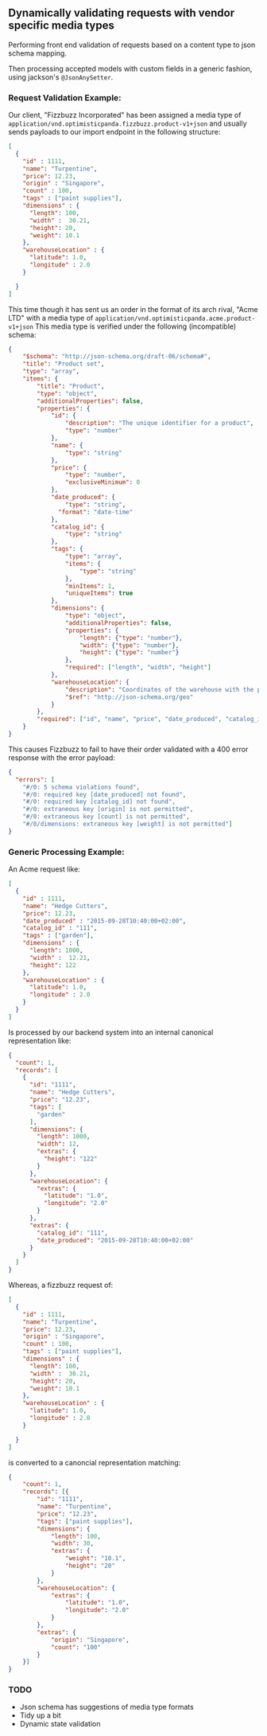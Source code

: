 
## Dynamically validating requests with vendor specific media types

Performing front end validation of requests based on a content type to json schema mapping.

Then processing accepted models with custom fields in a generic fashion, using jackson's `@JsonAnySetter`.  


### Request Validation Example:

Our client, "Fizzbuzz Incorporated" has been assigned a media type of `application/vnd.optimisticpanda.fizzbuzz.product-v1+json` and 
usually sends payloads to our import endpoint in the following structure: 

```json
[
  {
    "id" : 1111,
    "name": "Turpentine",
    "price": 12.23,
    "origin" : "Singapore",
    "count" : 100,
    "tags" : ["paint supplies"],
    "dimensions" : {
      "length": 100,
      "width" :  30.21,
      "height": 20,
      "weight": 10.1
    },
    "warehouseLocation" : {
      "latitude": 1.0,
      "longitude" : 2.0
    }

  }
]
```

This time though it has sent us an order in the format of its arch rival, "Acme LTD" with a media type of `application/vnd.optimisticpanda.acme.product-v1+json` 
This media type is verified under the following (incompatible) schema:

```json
{
    "$schema": "http://json-schema.org/draft-06/schema#",
    "title": "Product set",
    "type": "array",
    "items": {
        "title": "Product",
        "type": "object",
        "additionalProperties": false,
        "properties": {
            "id": {
                "description": "The unique identifier for a product",
                "type": "number"
            },
            "name": {
                "type": "string"
            },
            "price": {
                "type": "number",
                "exclusiveMinimum": 0
            },
            "date_produced": {
                "type": "string",
              "format": "date-time"
            },
            "catalog_id": {
                "type": "string"
            },
            "tags": {
                "type": "array",
                "items": {
                    "type": "string"
                },
                "minItems": 1,
                "uniqueItems": true
            },
            "dimensions": {
                "type": "object",
                "additionalProperties": false,
                "properties": {
                    "length": {"type": "number"},
                    "width": {"type": "number"},
                    "height": {"type": "number"}
                },
                "required": ["length", "width", "height"]
            },
            "warehouseLocation": {
                "description": "Coordinates of the warehouse with the product",
                "$ref": "http://json-schema.org/geo"
            }
        },
        "required": ["id", "name", "price", "date_produced", "catalog_id"]
    }
}
```

This causes Fizzbuzz to fail to have their order validated with a 400 error response with the error payload: 

```json
{
  "errors": [
    "#/0: 5 schema violations found",
    "#/0: required key [date_produced] not found",
    "#/0: required key [catalog_id] not found",
    "#/0: extraneous key [origin] is not permitted",
    "#/0: extraneous key [count] is not permitted",
    "#/0/dimensions: extraneous key [weight] is not permitted"]
}
```


### Generic Processing Example:

An Acme request like: 

```json
[
  {
    "id" : 1111,
    "name": "Hedge Cutters",
    "price": 12.23,
    "date_produced" : "2015-09-28T10:40:00+02:00",
    "catalog_id" : "111",
    "tags" : ["garden"],
    "dimensions" : {
      "length": 1000,
      "width" :  12.21,
      "height": 122
    },
    "warehouseLocation" : {
      "latitude": 1.0,
      "longitude" : 2.0
    }
  }
]

```

Is processed by our backend system into an internal canonical representation like:

```json
{
  "count": 1,
  "records": [
    {
      "id": "1111",
      "name": "Hedge Cutters",
      "price": "12.23",
      "tags": [
        "garden"
      ],
      "dimensions": {
        "length": 1000,
        "width": 12,
        "extras": {
          "height": "122"
        }
      },
      "warehouseLocation": {
        "extras": {
          "latitude": "1.0",
          "longitude": "2.0"
        }
      },
      "extras": {
        "catalog_id": "111",
        "date_produced": "2015-09-28T10:40:00+02:00"
      }
    }
  ]
}
```

Whereas, a fizzbuzz request of: 

```json
[
  {
    "id" : 1111,
    "name": "Turpentine",
    "price": 12.23,
    "origin" : "Singapore",
    "count" : 100,
    "tags" : ["paint supplies"],
    "dimensions" : {
      "length": 100,
      "width" :  30.21,
      "height": 20,
      "weight": 10.1
    },
    "warehouseLocation" : {
      "latitude": 1.0,
      "longitude" : 2.0
    }

  }
]

```

is converted to a canoncial representation matching:

```json
{
	"count": 1,
	"records": [{
		"id": "1111",
		"name": "Turpentine",
		"price": "12.23",
		"tags": ["paint supplies"],
		"dimensions": {
			"length": 100,
			"width": 30,
			"extras": {
				"weight": "10.1",
				"height": "20"
			}
		},
		"warehouseLocation": {
			"extras": {
				"latitude": "1.0",
				"longitude": "2.0"
			}
		},
		"extras": {
			"origin": "Singapore",
			"count": "100"
		}
	}]
}
```

### TODO

 * Json schema has suggestions of media type formats
 * Tidy up a bit
 * Dynamic state validation

